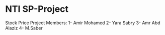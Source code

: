 # NTI SP-Project

Stock Price Project 
Members:
1- Amir Mohamed
2- Yara Sabry
3- Amr Abd Alaziz
4- M.Saber


 
